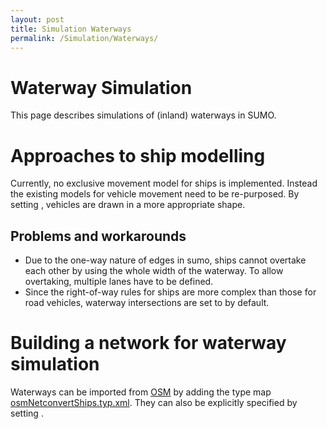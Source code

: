 ```yaml
---
layout: post
title: Simulation Waterways
permalink: /Simulation/Waterways/
---
```


Waterway Simulation
===================

This page describes simulations of (inland) waterways in SUMO.

Approaches to ship modelling
============================

Currently, no exclusive movement model for ships is implemented. Instead the existing models for vehicle movement need to be re-purposed. By setting , vehicles are drawn in a more appropriate shape.

Problems and workarounds
------------------------

-   Due to the one-way nature of edges in sumo, ships cannot overtake each other by using the whole width of the waterway. To allow overtaking, multiple lanes have to be defined.
-   Since the right-of-way rules for ships are more complex than those for road vehicles, waterway intersections are set to by default.

Building a network for waterway simulation
==========================================

Waterways can be imported from [OSM](/Networks/Import/OpenStreetMap "wikilink") by adding the type map [osmNetconvertShips.typ.xml](http://sumo.dlr.de/trac.wsgi/browser/trunk/sumo/data/typemap/osmNetconvertShips.typ.xml). They can also be explicitly specified by setting .